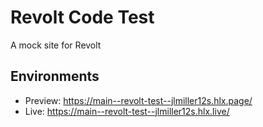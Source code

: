 # Revolt Code Test
A mock site for Revolt

## Environments
- Preview: https://main--revolt-test--jlmiller12s.hlx.page/
- Live: https://main--revolt-test--jlmiller12s.hlx.live/

